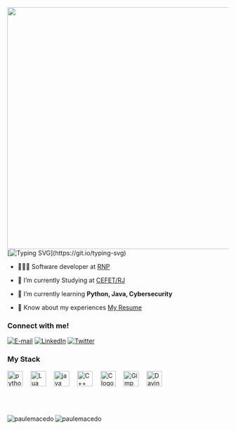 <img align="right" height="550em" src="https://gist.githubusercontent.com/paulemacedo/6cc4c83764ec1f0185942e3d085f4a33/raw/52844a993670a294744f3698d817f97b3f1d54fe/Githubcard.svg"/>

[![Typing SVG](https://readme-typing-svg.demolab.com?font=Fira+Code&weight=600&size=25&pause=1000&color=f44d53&random=false&width=435&height=40&lines=Hi%2C+I+am+Paule+Macedo!)](https://git.io/typing-svg)
 
- 🧑🏾‍💻 Software developer at [RNP](https://www.rnp.br/)

- 🔭 I’m currently Studying at [CEFET/RJ](http://cefet-rj.br/index.php/)

- 🌱 I’m currently learning **Python, Java, Cybersecurity**

- 📄 Know about my experiences [My Resume](https://paulemacedo.github.io/cv/)


<h3 align="left">Connect with me!</h3>

[![E-mail](https://img.shields.io/badge/-Email-000?style=for-the-badge&logo=microsoft-outlook&logoColor=f44d53&color:FFF)](mailto:pauledev@proton.me)
[![LinkedIn](https://img.shields.io/badge/-LinkedIn-000?style=for-the-badge&logo=linkedin&logoColor=f44d53&color:FFF)](https://www.linkedin.com/in/paulemacedo/)
[![Twitter](https://img.shields.io/badge/-Twitter-000?style=for-the-badge&logo=x&logoColor=f44d53&color:FFF)](https://twitter.com/Paulemacedo)

<h3 align="left">My Stack</h3>

<div align="left">
  
  [<img src="https://cdn.jsdelivr.net/gh/devicons/devicon@latest/icons/python/python-original.svg" height="35" alt="python logo"/>](https://python.org/)
  <img width="10" />
  [<img src="https://cdn.jsdelivr.net/gh/devicons/devicon@latest/icons/lua/lua-original.svg" height="35" alt="Lua logo"/>](https://www.lua.org/)
  <img width="10" />
  [<img src="https://cdn.jsdelivr.net/gh/devicons/devicon@latest/icons/java/java-original.svg" height="35" alt="java logo"/>](https://www.java.com/)
  <img width="10" />
  [<img src="https://cdn.jsdelivr.net/gh/devicons/devicon@latest/icons/cplusplus/cplusplus-original.svg" height="35" alt="C++ logo"/>](https://www.w3schools.com/cpp/cpp_intro.asp)
  <img width="10" />
  [<img src="https://cdn.jsdelivr.net/gh/devicons/devicon@latest/icons/c/c-original.svg" height="35" alt="C logo"/>](https://www.w3schools.com/c/c_intro.php)  <img width="10" /> 
  [<img src="https://cdn.jsdelivr.net/gh/devicons/devicon@latest/icons/gimp/gimp-original.svg" height="35" alt="Gimp logo" />](https://www.gimp.org/)
  <img width="10" />
 [<img src="https://upload.wikimedia.org/wikipedia/commons/9/90/DaVinci_Resolve_17_logo.svg" height="35" alt="Davinci Resolve logo"/>](https://www.blackmagicdesign.com/br/products/davinciresolve)
  <img width="10" />

</div>
<BR><BR>
<p><img align="left" src="https://github-readme-streak-stats.herokuapp.com/?user=paulemacedo&card_width=465&theme=tokyonight-duo" alt="paulemacedo" /></p>
<p><img align="left" src="https://github-readme-stats.vercel.app/api/top-langs?username=paulemacedo&theme=tokyonight&show_icons=true&locale=en&layout=compact" alt="paulemacedo" /></p>



<!--

<br><br>
<p>&nbsp;<img align="left" src="https://github-readme-stats.vercel.app/api?username=paulemacedo&theme=tokyonight&show_icons=true&locale=en" alt="paulemacedo" /></p>

## 🛠 &nbsp;Tech Stack

![Kali](https://img.shields.io/badge/-kali%20Linux-05122A?style=flat&logo=kalilinux)&nbsp;
![Python](https://img.shields.io/badge/-Python-05122A?style=flat&logo=python)&nbsp;
![Java](https://img.shields.io/badge/-Java-05122A?style=flat&logo=openjdk)&nbsp;

<br><br>

<h3>GitHub Stats</h3>

![GitHub stats](https://github-readme-stats-git-masterrstaa-rickstaa.vercel.app/api?username=paulemacedo&hide_title=true&show_icons=true&include_all_commits=false&count_private=true&line_height=25&hide=issues&border_radius=3&theme=synthwave)
[![Most Used Languages](https://github-readme-stats-git-masterrstaa-rickstaa.vercel.app/api/top-langs/?username=mari4souza&line_height=10&card_width=290&layout=compact&hide_title=false&count_private=true&langs_count=4&show_icons=true&theme=synthwave&border_radius=3&count_private=true)](https://github.com/paulemacedo/github-readme-stats)
<br>

-->



<!--

<img width="490em" src="https://github-readme-twitter-gazf.vercel.app/api?id=maykbrito&layout=wide&show_reply=off&show_retweet=off" />


**maykbrito/maykbrito** is a ✨ _special_ ✨ repository because its `README.md` (this file) appears on your GitHub profile.

Here are some ideas to get you started:

- ▶️ I regularly post videos on [youtube.com/maykbrito](https://youtube.com/maykbrito)
- 🔭 I’m currently working on ...
- 🌱 I’m currently learning ...
- 👯 I’m looking to collaborate on ...
- 🤔 I’m looking for help with ...
- 💬 Ask me about ...
- 📫 How to reach me: ...
- 😄 Pronouns: ...
- ⚡ Fun fact: ...
-->
